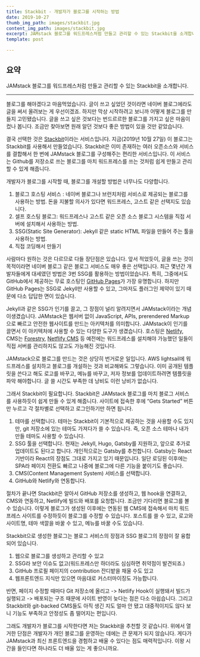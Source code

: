 ```yaml
---
title: Stackbit - 개발자가 블로그를 시작하는 방법
date: 2019-10-27
thumb_img_path: images/stackbit.jpg
content_img_path: images/stackbit.jpg
excerpt: JAMstack 블로그를 워드프레스처럼 만들고 관리할 수 있는 Stackbit을 소개합니다.
template: post

---
```

## 요약

JAMstack 블로그를 워드프레스처럼 만들고 관리할 수 있는 Stackbit을 소개합니다.

***

블로그를 해야겠다고 마음먹었습니다. 글이 쓰고 싶었던 것이라면 네이버 블로그에라도 글을 써서 올려보는 게 우선이겠죠. 하지만 막상 시작하려고 보니까 어떻게 블로그를 만들지 고민됐습니다. 글을 쓰고 싶은 것보다는 번드르르한 블로그를 가지고 싶은 마음이 컸나 봅니다. 조금만 찾아보면 원래 알던 것보다 좋은 방법이 있을 것만 같았습니다.

결국 선택한 것은  [Stackbit](https://stackbit.com)이라는 서비스입니다. 지금(2019년 10월 27일)  이 블로그는 Stackbit를 사용해서 만들었습니다. Stackbit은 이미 존재하는 여러 오픈소스와 서비스를 결합해서 한 번에 JAMstack 블로그를 구성해주는 편리한 서비스입니다. 이 서비스는  Github를 저장소로 쓰는 블로그를 마치 워드프레스를 쓰는 것처럼 쉽게 만들고 관리할 수 있게 해줍니다.

개발자가 블로그를 시작할 때,  블로그를 개설할 방법은 너무나도 다양합니다.

1. 블로그 호스팅 서비스 : 네이버 블로그나 브런치처럼 서비스로 제공되는 블로그를 사용하는 방법. 돈을 지불할 의사가 있다면 워드프레스, 고스트 같은 선택지도 있습니다.
2. 셀프 호스팅 블로그: 워드프레스나 고스트 같은 오픈 소스 블로그 시스템을 직접 서버에 설치해서 사용하는 방법.
3. SSG(Static Site Generator): Jekyll 같은 static HTML 파일을 만들어 주는 툴을 사용하는 방법.
4. 직접 코딩해서 만들기

사람마다 원하는 것은 다르므로 다들 장단점은 있습니다. 앞서 적었듯이,  글을 쓰는 것이 목적이라면 네이버 블로그 같은 블로그 서비스도 매우 좋은 선택입니다. 최근 몇년간 개발자들에게 대세였던 방법은 3번 SSG를 활용하는 방법이었습니다. 특히, 그중에서도 GitHub에서 제공하는 무료 호스팅인 [GitHub Pages](https://pages.github.com)가 가장 유명합니다. 하지만 GitHub Pages는 SSG로 Jekyll만 사용할 수 있고, 그마저도 플러그인 제약이 있기 때문에 다소 답답한 면이 있습니다.

Jekyll과 같은 SSG가 인기를 끌고, 그 장점이 널리 알려지면서 JAMstack이라는 개념이생겼습니다.  JAMstack은 웹서버 없이 JavaScript, APIs, prerendered Markup으로 빠르고 안전한 웹사이트를 만드는 아키텍처를 의미합니다. JAMstack이 인기를 끌면서 이 아키텍처에 사용할 수 있는 다양한 도구가 생겼습니다. 호스팅은 [Netlify](https://www.netlify.com), CMS는 [Forestry](https://forestry.io), [Netflify CMS](www.netlifycms.org) 등 예전에는 워드프레스를 설치해야 가능했던 일들이 직접 서버를 관리하지도 않고도 가능해진 것입니다.

JAMstack으로 블로그를 만드는 것은 상당히 번거로운 일입니다. AWS lightsail에 워드프레스를 설치하고 블로그를 개설하는 것과 비교해봐도 그렇습니다. 이미 공개된 템플릿을 쓴다고 해도 로고를 바꾸고, 메뉴를 바꾸고, 저자 정보를 업데이트하려면 템플릿을 파악 해야합니다. 글 쓸 시간도 부족한 데 낭비도 이런 낭비가 없습니다.

그래서 Stackbit이 필요합니다. Stackbit은  JAMstack 블로그를 마치 블로그 서비스를 사용하듯이 쉽게 만들 수 있게 해줍니다. 사이트에 접속한 후에 “Gets Started” 버튼만 누르고 각 절차별로 선택하고 로그인하기만 하면 됩니다.

1. 테마를 선택합니다. 테마는 Stackbit이 기본적으로 제공하는 것을 사용할 수도 있지만, git 저장소에 있는 테마도 가져다가 쓸 수 있습니다. 즉, 오픈 소스 테마나 내가 만들 테마도 사용할 수 있습니다.
2. SSG 툴을 선택합니다. 현재는 Jekyll, Hugo, Gatsby를 지원하고, 앞으로 추가로 업데이트도 된다고 합니다. 개인적으로는 Gatsby를 추천합니다. Gatsby는 React 기반이라 React의 장점도 그대로 가지고 있기 때문입니다. 일단 로딩된 이후에는 SPA라 페이지 전환도 빠르고 나중에 블로그에 다른 기능을 붙이기도 좋습니다.
3. CMS(Content Management System) 서비스를 선택합니다.
4. GitHub와 Netlify와 연동합니다.

절차가 끝나면 Stackbit은 알아서 GitHub 저장소를 생성하고,  웹 hook을 연결하고, CMS와 연동하고, Netlify에 빌드와 배포를 요청합니다. 조금만 기다리면 블로그를 볼 수 있습니다. 이렇게 블로그가 생성된 이후에는 연동된 웹 CMS에 접속해서 마치 워드프레스 사이트를 수정하듯이 블로그를 수정할 수 있습니다. 포스트를 쓸 수 있고, 로고와 사이트명, 테마 색깔을 바꿀 수 있고, 메뉴를 바꿀 수도 있습니다.

Stackbit으로 생성한 블로그는  블로그 서비스의 장점과  SSG 블로그의 장점이  잘 융합되어 있습니다.

1. 웹으로 블로그를 생성하고 관리할 수 있고
2. SSG라 보안 이슈도 없고(워드프레스만 하더라도 심심하면 취약점이 발견되죠.)
3. GitHub 프로필 페이지의 contribution 잔디밭을 채울 수도 있고
4. 웹프론트엔드 지식만 있으면 마음대로 커스터마이징도 가능합니다.

반면, 페이지 수정할 때마다 Git 저장소에 올리고 -> Netlify Hook이 실행돼서 빌드가 실행되고 -> 배포되는 구조 때문에 사이트 반영이 늦다는 점은 다소 아쉽습니다. 그리고 Stackbit와  git-backed CMS들도 아직 생긴 지도 얼마 안 됐고 대중적이지도 않다 보니 기능도 부족하고 안정성도 좀 떨어지는 편입니다.

그래도 개발자가 블로그를 시작한다면 저는 Stackbit을 추천할 것 같습니다. 위에서 열거한 단점은 개발자가 개인 블로그를 운영하는 데에는 큰 문제가 되지 않습니다. 게다가 JAMstack과 최신 프론트엔드을 경험하고 배울 수 있다는 점도 매력적입니다. 이왕 시간을 들인다면 하나라도 더 배울 있는 게 좋으니까요.